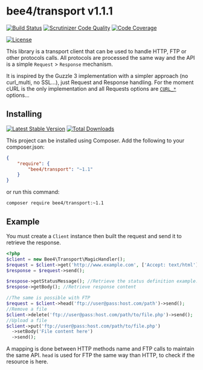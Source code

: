 bee4/transport v1.1.1
=====================

[![Build Status](https://img.shields.io/travis/bee4/transport.svg?style=flat-square)](https://travis-ci.org/bee4/transport)
[![Scrutinizer Code Quality](https://img.shields.io/scrutinizer/g/bee4/transport.svg?style=flat-square)](https://scrutinizer-ci.com/g/bee4/transport/?branch=develop)
[![Code Coverage](https://img.shields.io/scrutinizer/coverage/g/bee4/transport.svg?style=flat-square)](https://scrutinizer-ci.com/g/bee4/transport/)

[![License](https://img.shields.io/packagist/l/bee4/transport.svg?style=flat-square)](https://packagist.org/packages/bee4/transport)

This library is a transport client that can be used to handle HTTP, FTP or other protocols calls. All protocols are processed the same way and the API is a simple `Request` > `Response` mechanism.

It is inspired by the Guzzle 3 implementation with a simpler approach (no curl_multi, no SSL...), just Request and Response handling. For the moment cURL is the only implementation and all Requests options are [`CURL_*`](http://php.net/manual/fr/function.curl-setopt.php) options...


Installing
----------
[![Latest Stable Version](https://img.shields.io/packagist/v/bee4/transport.svg?style=flat-square)](https://packagist.org/packages/bee4/transport)
[![Total Downloads](https://img.shields.io/packagist/dm/bee4/transport.svg?style=flat-square)](https://packagist.org/packages/bee4/transport)

This project can be installed using Composer. Add the following to your composer.json:

```JSON
{
    "require": {
        "bee4/transport": "~1.1"
    }
}
```

or run this command:

```Shell
composer require bee4/transport:~1.1
```

Example
-------

You must create a `Client` instance then built the request and send it to retrieve the response.

```PHP
<?php
$client = new Bee4\Transport\MagicHandler();
$request = $client->get('http://www.example.com', ['Accept: text/html']);
$response = $request->send();

$respose->getStatusMessage(); //Retrieve the status definition example: 301 Moved Permanently
$respose->getBody(); //Retrieve response content

//The same is possible with FTP
$request = $client->head('ftp://user@pass:host.com/path')->send();
//Remove a file
$client->delete('ftp://user@pass:host.com/path/to/file.php')->send();
//Upload a file
$client->put('ftp://user@pass:host.com/path/to/file.php')
  ->setBody('File content here')
  ->send();
```

A mapping is done between HTTP methods name and FTP calls to maintain the same API. `head` is used for FTP the same way than HTTP, to check if the resource is here.